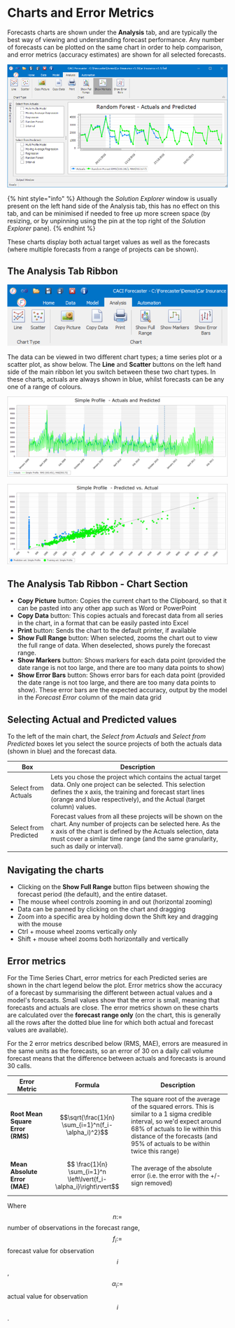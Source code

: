# Charts and Error Metrics
Forecasts charts are shown under the **Analysis** tab, and are typically the best way of viewing and understanding forecast performance. Any number of forecasts can be plotted on the same chart in order to help comparison, and error metrics (accuracy estimates) are shown for all selected forecasts.


![Analysis Tab](imgs/Analysis_Overview.png)


{% hint style="info" %}
Although the *Solution Explorer* window is usually present on the left hand side of the Analysis tab, this has no effect on this tab, and can be minimised if needed to free up more screen space (by resizing, or by unpinning using the pin at the top right of the *Solution Explorer* pane).
{% endhint %}

These charts display both actual target values as well as the forecasts (where multiple forecasts from a range of projects can be shown). 



## The Analysis Tab Ribbon

![Analysis Tab Ribbon](imgs/Analysis_Ribbon.png)

The data can be viewed in two different chart types; a time series plot or a scatter plot, as show below. The **Line** and **Scatter** buttons on the left hand side of the main ribbon let you switch between these two chart types. In these charts, actuals are always shown in blue, whilst forecasts can be any one of a range of colours.


![Time Series Chart](imgs/Charts_TimeSeriesChart.png)


![Scatter Chart](imgs/Charts_Scatterplot.png)


## The Analysis Tab Ribbon - Chart Section

* **Copy Picture** button: Copies the current chart to the Clipboard, so that it can be pasted into any other app such as Word or PowerPoint
* **Copy Data** button: This copies actuals and forecast data from all series in the chart, in a format that can be easily pasted into Excel
* **Print** button: Sends the chart to the default printer, if available
* **Show Full Range** button: When selected, zooms the chart out to view the full range of data. When deselected, shows purely the forecast range.
* **Show Markers** button: Shows markers for each data point (provided the date range is not too large, and there are too many data points to show)
* **Show Error Bars** button: Shows error bars for each data point (provided the date range is not too large, and there are too many data points to show). These error bars are the expected accuracy, output by the model in the *Forecast Error* column of the main data grid



## Selecting Actual and Predicted values

To the left of the main chart, the *Select from Actuals* and *Select from Predicted* boxes let you select the source projects of both the actuals data (shown in blue) and the forecast data. 

| Box                                                                                                                                                                                | Description                                                                                                                                                                                                   |
|--------------------------------------------------------------------------------------------------------------------------------------------------------------------------------------|---------------------------------------------------------------------------------------------------------------------------------------------------------------------------------------------------------------|
| Select from Actuals                                                                                                                                                                  | Lets you chose the project which contains the actual target data.  Only one project can be selected. This selection defines the x axis, the training and forecast start lines (orange and blue respectively), and the Actual (target column) values.                                                                                              |
| Select from Predicted                                                                                                                                                                | Forecast values from all these projects will be shown on the chart. Any number of projects can be selected here. As the x axis of the chart is defined by the Actuals selection, data must cover a similar time range (and the same granularity, such as daily or interval). |

## Navigating the charts

- Clicking on the **Show Full Range** button flips between showing the forecast period (the default), and the entire dataset.
- The mouse wheel controls zooming in and out (horizontal zooming)
- Data can be panned by clicking on the chart and dragging
- Zoom into a specific area by holding down the Shift key and dragging with the mouse
- Ctrl + mouse wheel zooms vertically only
- Shift + mouse wheel zooms both horizontally and vertically


## Error metrics

For the Time Series Chart, error metrics for each Predicted series are shown in the chart legend below the plot. Error metrics show the accuracy of a forecast by summarising the different between actual values and a model's forecasts. Small values show that the error is small, meaning that forecasts and actuals are close. The error metrics shown on these charts are calculated over the **forecast range only** (on the chart, this is generally all the rows after the dotted blue line for which both actual and forecast values are available).

For the 2 error metrics described below (RMS, MAE), errors are measured in the same units as the forecasts, so an error of 30 on a daily call volume forecast means that the difference between actuals and forecasts is around 30 calls.


| Error Metric                                                                                        | Formula | Description                                                                   |
|-----------------------------------------------------------------------------------------------------|:---:|-------------------------------------------------------------------------------|
| **Root Mean Square Error (RMS)**                                                                              |   $$\sqrt{\frac{1}{n}  \sum_{i=1}^n(f_i-\alpha_i)^2}$$      | The square root of the average of the squared errors. This is similar to a 1 sigma credible interval, so we'd expect around 68% of actuals to lie within this distance of the forecasts (and 95% of actuals to be within twice this range)
| **Mean Absolute Error (MAE)**                                                                          |   $$ \frac{1}{n} \sum_{i=1}^n \left\lvert{f_i-\alpha_i}\right\rvert$$      | The average of the absolute error (i.e. the error with  the +/- sign removed) |

<!-- This bit doesn't display correctly in the VS Code preview, but is OK live -->
Where $$n:=$$ number of observations in the forecast range,  $$f_i:=$$ forecast value for observation $$i$$, $$\alpha_i:=$$ actual value for observation $$i$$.

